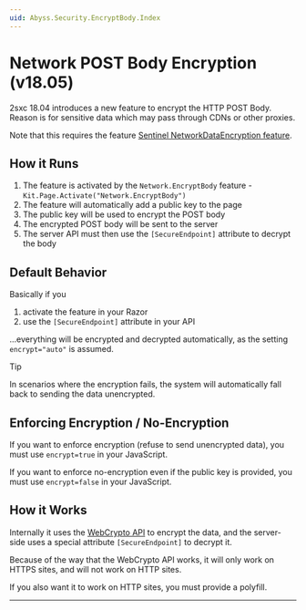 ```yaml
---
uid: Abyss.Security.EncryptBody.Index
---
```


# Network POST Body Encryption (v18.05)

2sxc 18.04 introduces a new feature to encrypt the HTTP POST Body.
Reason is for sensitive data which may pass through CDNs or other proxies.

Note that this requires the feature [Sentinel NetworkDataEncryption feature](https://patrons.2sxc.org/features/feat/NetworkDataEncryption).

## How it Runs

1. The feature is activated by the `Network.EncryptBody` feature - `Kit.Page.Activate("Network.EncryptBody")`
1. The feature will automatically add a public key to the page
1. The public key will be used to encrypt the POST body
1. The encrypted POST body will be sent to the server
1. The server API must then use the `[SecureEndpoint]` attribute to decrypt the body

## Default Behavior

Basically if you

1. activate the feature in your Razor
1. use the `[SecureEndpoint]` attribute in your API

...everything will be encrypted and decrypted automatically, as the setting `encrypt="auto"` is assumed.

> [!TIP]
> In scenarios where the encryption fails, the system will automatically fall back to sending the data unencrypted.


## Enforcing Encryption / No-Encryption

If you want to enforce encryption (refuse to send unencrypted data), you must use `encrypt=true` in your JavaScript.

If you want to enforce no-encryption even if the public key is provided, you must use `encrypt=false` in your JavaScript.

## How it Works

Internally it uses the [WebCrypto API](https://developer.mozilla.org/en-US/docs/Web/API/Web_Crypto_API) to encrypt the data, and the server-side uses a special attribute `[SecureEndpoint]` to decrypt it.

Because of the way that the WebCrypto API works, it will only work on HTTPS sites, and will not work on HTTP sites.

If you also want it to work on HTTP sites, you must provide a polyfill.

---

<!-- Shortlink: <https://go.2sxc.org/csp> -->
